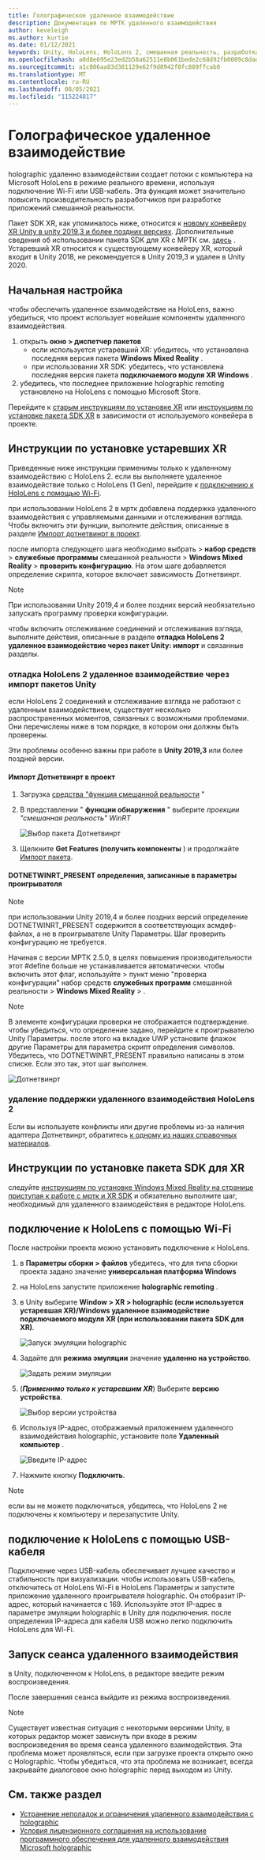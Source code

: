 ```yaml
---
title: Голографическое удаленное взаимодействие
description: Документация по МРТК удаленного взаимодействия
author: keveleigh
ms.author: kurtie
ms.date: 01/12/2021
keywords: Unity, HoloLens, HoloLens 2, смешанная реальность, разработка, MRTK
ms.openlocfilehash: a0d8e695e23ed2b58a62511e8b061bede2c68d92fb0089c8dada1d336c2a09e5
ms.sourcegitcommit: a1c086aa83d381129e62f9d8942f0fc889ffcab0
ms.translationtype: MT
ms.contentlocale: ru-RU
ms.lasthandoff: 08/05/2021
ms.locfileid: "115224817"
---
```

# <a name="holographic-remoting"></a>Голографическое удаленное взаимодействие

holographic удаленно взаимодействии создает потоки с компьютера на Microsoft HoloLens в режиме реального времени, используя подключение Wi-Fi или USB-кабель. Эта функция может значительно повысить производительность разработчиков при разработке приложений смешанной реальности.

Пакет SDK XR, как упоминалось ниже, относится к [новому конвейеру XR Unity в unity 2019,3 и более поздних версиях](https://blogs.unity3d.com/2020/01/24/unity-xr-platform-updates/). Дополнительные сведения об использовании пакета SDK для XR с МРТК см. [здесь](../../configuration/getting-started-with-mrtk-and-xrsdk.md) . Устаревший XR относится к существующему конвейеру XR, который входит в Unity 2018, не рекомендуется в Unity 2019,3 и удален в Unity 2020.

## <a name="initial-setup"></a>Начальная настройка

чтобы обеспечить удаленное взаимодействие на HoloLens, важно убедиться, что проект использует новейшие компоненты удаленного взаимодействия.

1. открыть **окно > диспетчер пакетов**
    - если используется устаревший XR: убедитесь, что установлена последняя версия пакета **Windows Mixed Reality** .
    - при использовании XR SDK: убедитесь, что установлена последняя версия пакета **подключаемого модуля XR Windows** .
1. убедитесь, что последнее приложение holographic remoting установлено на HoloLens с помощью Microsoft Store.

Перейдите к [старым инструкциям по установке XR](#legacy-xr-setup-instructions) или [инструкциям по установке пакета SDK XR](#xr-sdk-setup-instructions) в зависимости от используемого конвейера в проекте.

## <a name="legacy-xr-setup-instructions"></a>Инструкции по установке устаревших XR

Приведенные ниже инструкции применимы только к удаленному взаимодействию с HoloLens 2. если вы выполняете удаленное взаимодействие только с HoloLens (1 Gen), перейдите к [подключению к HoloLens с помощью Wi-Fi](#connecting-to-the-hololens-with-wi-fi).

при использовании HoloLens 2 в мртк добавлена поддержка удаленного взаимодействия с управляемыми данными и отслеживания взгляда. Чтобы включить эти функции, выполните действия, описанные в разделе [Импорт дотнетвинрт в проект](#import-dotnetwinrt-into-the-project).

после импорта следующего шага необходимо выбрать   >  **набор средств**  >  **служебные программы** смешанной реальности  >  **Windows Mixed Reality**  >  **проверить конфигурацию**. На этом шаге добавляется определение скрипта, которое включает зависимость Дотнетвинрт.

> [!NOTE]
> При использовании Unity 2019,4 и более поздних версий необязательно запускать программу проверки конфигурации.

чтобы включить отслеживание соединений и отслеживания взгляда, выполните действия, описанные в разделе **отладка HoloLens 2 удаленное взаимодействие через пакет Unity: импорт** и связанные разделы.

### <a name="debugging-hololens-2-remoting-via-unity-package-import"></a>отладка HoloLens 2 удаленное взаимодействие через импорт пакетов Unity

если HoloLens 2 соединений и отслеживание взгляда не работают с удаленным взаимодействием, существует несколько распространенных моментов, связанных с возможными проблемами. Они перечислены ниже в том порядке, в котором они должны быть проверены.

Эти проблемы особенно важны при работе в **Unity 2019,3** или более поздней версии.

#### <a name="import-dotnetwinrt-into-the-project"></a>Импорт Дотнетвинрт в проект

1. Загрузка [средства "функция смешанной реальности](https://aka.ms/MRFeatureTool) "

1. В представлении " **функции обнаружения** " выберите *проекции "смешанная реальность" WinRT*

    ![Выбор пакета Дотнетвинрт](../images/tools/remoting/SelectDotNetWinRT.png)

1. Щелкните **Get Features (получить компоненты** ) и продолжайте [Импорт пакета](/windows/mixed-reality/develop/unity/welcome-to-mr-feature-tool#3-importing-feature-packages).

#### <a name="dotnetwinrt_present-define-written-into-player-settings"></a>DOTNETWINRT_PRESENT определения, записанные в параметры проигрывателя

> [!NOTE]
> при использовании Unity 2019,4 и более поздних версий определение DOTNETWINRT_PRESENT содержится в соответствующих асмдеф-файлах, а не в проигрывателе Unity Параметры. Шаг проверить конфигурацию не требуется.

Начиная с версии МРТК 2.5.0, в целях повышения производительности этот #define больше не устанавливается автоматически. чтобы включить этот флаг, используйте   >  пункт меню "проверка конфигурации" набор средств **служебных программ** смешанной реальности  >  **Windows Mixed Reality**  >   .

> [!Note]
> В элементе конфигурации проверки не отображается подтверждение. чтобы убедиться, что определение задано, перейдите к проигрывателю Unity Параметры. после этого на вкладке UWP установите флажок другие Параметры для параметра скрипт определения символов. Убедитесь, что DOTNETWINRT_PRESENT правильно написаны в этом списке. Если это так, этот шаг выполнен.

![Дотнетвинрт](../images/tools/remoting/DotNetWinRTPresent.png)

### <a name="removing-hololens-2-specific-remoting-support"></a>удаление поддержки удаленного взаимодействия HoloLens 2

Если вы используете конфликты или другие проблемы из-за наличия адаптера Дотнетвинрт, обратитесь [к одному из наших справочных материалов](../../index.md#getting-help).

## <a name="xr-sdk-setup-instructions"></a>Инструкции по установке пакета SDK для XR

следуйте [инструкциям по установке Windows Mixed Reality на странице приступая к работе с мртк и XR SDK](../../configuration/getting-started-with-mrtk-and-xrsdk.md#windows-mixed-reality) и обязательно выполните шаг, необходимый для удаленного взаимодействия в редакторе HoloLens.

## <a name="connecting-to-the-hololens-with-wi-fi"></a>подключение к HoloLens с помощью Wi-Fi

После настройки проекта можно установить подключение к HoloLens.

1. в **Параметры сборки > файлов** убедитесь, что для типа сборки проекта задано значение **универсальная платформа Windows**
1. на HoloLens запустите приложение **holographic remoting** .
1. в Unity выберите **Window > XR > holographic (если используется устаревшая XR)/Windows удаленное взаимодействие подключаемого модуля XR (при использовании пакета SDK для XR)**.

    ![Запуск эмуляции holographic](../images/tools/remoting/StartHolographicEmulation.png)

1. Задайте для **режима эмуляции** значение **удаленно на устройство**.

    ![Задать режим эмуляции](../images/tools/remoting/SelectEmulationMode.png)

1. (**_Применимо только к устаревшим XR_**) Выберите **версию устройства**.

    ![Выбор версии устройства](../images/tools/remoting/SelectDeviceVersion.png)

1. Используя IP-адрес, отображаемый приложением удаленного взаимодействия holographic, установите поле **Удаленный компьютер** .

    ![Введите IP-адрес](../images/tools/remoting/EnterIPAddress.png)

1. Нажмите кнопку **Подключить**.

> [!NOTE]
> если вы не можете подключиться, убедитесь, что HoloLens 2 не подключены к компьютеру и перезапустите Unity.

## <a name="connecting-to-the-hololens-with-usb-cable"></a>подключение к HoloLens с помощью USB-кабеля

Подключение через USB-кабель обеспечивает лучшее качество и стабильность при визуализации. чтобы использовать USB-кабель, отключитесь от HoloLens Wi-Fi в HoloLens Параметры и запустите приложение удаленного проигрывателя holographic. Он отобразит IP-адрес, который начинается с 169. Используйте этот IP-адрес в параметре эмуляции holographic в Unity для подключения. после определения IP-адреса для кабеля USB можно легко подключить HoloLens для Wi-Fi.

## <a name="starting-a-remoting-session"></a>Запуск сеанса удаленного взаимодействия

в Unity, подключенном к HoloLens, в редакторе введите режим воспроизведения.

После завершения сеанса выйдите из режима воспроизведения.

> [!NOTE]
> Существует известная ситуация с некоторыми версиями Unity, в которых редактор может зависнуть при входе в режим воспроизведения во время сеанса удаленного взаимодействия. Эта проблема может проявляться, если при загрузке проекта открыто окно с Holographic. Чтобы убедиться, что эта проблема не возникает, всегда закрывайте диалоговое окно holographic перед выходом из Unity.

## <a name="see-also"></a>См. также раздел

- [Устранение неполадок и ограничения удаленного взаимодействия с holographic](/windows/mixed-reality/holographic-remoting-troubleshooting)
- [Условия лицензионного соглашения на использование программного обеспечения для удаленного взаимодействия Microsoft holographic](/legal/mixed-reality/microsoft-holographic-remoting-software-license-terms)
